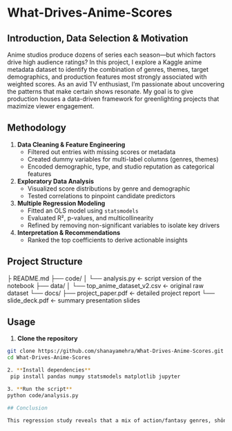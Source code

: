 # What-Drives-Anime-Scores

## Introduction, Data Selection & Motivation  
Anime studios produce dozens of series each season—but which factors drive high audience ratings? In this project, I explore a Kaggle anime metadata dataset to identify the combination of genres, themes, target demographics, and production features most strongly associated with weighted scores. As an avid TV enthusiast, I’m passionate about uncovering the patterns that make certain shows resonate. My goal is to give production houses a data-driven framework for greenlighting projects that mazimize viewer engagement. 

## Methodology  
1. **Data Cleaning & Feature Engineering**  
   - Filtered out entries with missing scores or metadata  
   - Created dummy variables for multi-label columns (genres, themes)  
   - Encoded demographic, type, and studio reputation as categorical features  
2. **Exploratory Data Analysis**  
   - Visualized score distributions by genre and demographic  
   - Tested correlations to pinpoint candidate predictors  
3. **Multiple Regression Modeling**  
   - Fitted an OLS model using `statsmodels`  
   - Evaluated R², p-values, and multicollinearity   
   - Refined by removing non-significant variables to isolate key drivers  
4. **Interpretation & Recommendations**  
   - Ranked the top coefficients to derive actionable insights  

## Project Structure 

├ README.md
├── code/
│ └── analysis.py ← script version of the notebook
├── data/
│ └── top_anime_dataset_v2.csv ← original raw dataset
└── docs/
├── project_paper.pdf ← detailed project report
└── slide_deck.pdf ← summary presentation slides

## Usage
  
1.  **Clone the repository**  
   ```bash
   git clone https://github.com/shanayamehra/What-Drives-Anime-Scores.git
   cd What-Drives-Anime-Scores

2. **Install dependencies**
    pip install pandas numpy statsmodels matplotlib jupyter

3. **Run the script**
   python code/analysis.py

## Conclusion

This regression study reveals that a mix of action/fantasy genres, shōnen demographic targeting, mid-length series formats (24–26 episodes), and renowned studios have the strongest positive impact on weighted scores. By prioritizing these characteristics, production teams can better allocate resources and greenlight projects with higher expected audience approval.
